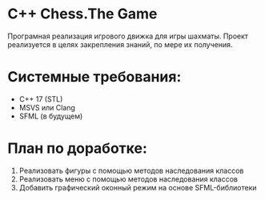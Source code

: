 # C++ Chess.The Game
Програмная реализация игрового движка для игры шахматы.
Проект реализуется в целях закрепления знаний, по мере их получения.

# Системные требования:
- C++ 17 (STL)
- MSVS или Clang
- SFML (в будущем)

# План по доработке:
1) Реализовать фигуры с помощью методов наследования классов
2) Реализовать меню с помощью методов наследования классов
3) Добавить графический оконный режим на основе SFML-библиотеки
